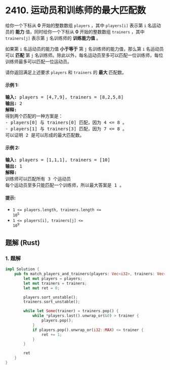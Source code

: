 # 2410. 运动员和训练师的最大匹配数
给你一个下标从 **0** 开始的整数数组 `players` ，其中 `players[i]` 表示第 `i` 名运动员的 **能力** 值，同时给你一个下标从 **0** 开始的整数数组 `trainers` ，其中 `trainers[j]` 表示第 `j` 名训练师的 **训练能力值** 。

如果第 `i` 名运动员的能力值 **小于等于** 第 `j` 名训练师的能力值，那么第 `i` 名运动员可以 **匹配** 第 `j` 名训练师。除此以外，每名运动员至多可以匹配一位训练师，每位训练师最多可以匹配一位运动员。

请你返回满足上述要求 `players` 和 `trainers` 的 **最大** 匹配数。

#### 示例 1:
<pre>
<strong>输入:</strong> players = [4,7,9], trainers = [8,2,5,8]
<strong>输出:</strong> 2
<strong>解释:</strong>
得到两个匹配的一种方案是：
- players[0] 与 trainers[0] 匹配，因为 4 <= 8 。
- players[1] 与 trainers[3] 匹配，因为 7 <= 8 。
可以证明 2 是可以形成的最大匹配数。
</pre>

#### 示例 2:
<pre>
<strong>输入:</strong> players = [1,1,1], trainers = [10]
<strong>输出:</strong> 1
<strong>解释:</strong>
训练师可以匹配所有 3 个运动员
每个运动员至多只能匹配一个训练师，所以最大答案是 1 。
</pre>

#### 提示:
* <code>1 <= players.length, trainers.length <= 10<sup>5</sup></code>
* <code>1 <= players[i], trainers[j] <= 10<sup>9</sup></code>

## 题解 (Rust)

### 1. 题解
```Rust
impl Solution {
    pub fn match_players_and_trainers(players: Vec<i32>, trainers: Vec<i32>) -> i32 {
        let mut players = players;
        let mut trainers = trainers;
        let mut ret = 0;

        players.sort_unstable();
        trainers.sort_unstable();

        while let Some(trainer) = trainers.pop() {
            while *players.last().unwrap_or(&0) > trainer {
                players.pop();
            }
            if players.pop().unwrap_or(i32::MAX) <= trainer {
                ret += 1;
            }
        }

        ret
    }
}
```
